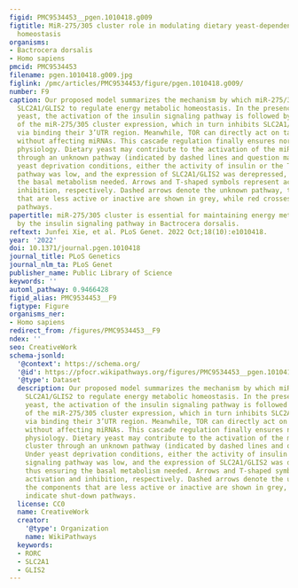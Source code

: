 ```yaml
---
figid: PMC9534453__pgen.1010418.g009
figtitle: MiR-275/305 cluster role in modulating dietary yeast-dependent metabolic
  homeostasis
organisms:
- Bactrocera dorsalis
- Homo sapiens
pmcid: PMC9534453
filename: pgen.1010418.g009.jpg
figlink: /pmc/articles/PMC9534453/figure/pgen.1010418.g009/
number: F9
caption: Our proposed model summarizes the mechanism by which miR-275/305 targets
  SLC2A1/GLIS2 to regulate energy metabolic homeostasis. In the presence of dietary
  yeast, the activation of the insulin signaling pathway is followed by the activation
  of the miR-275/305 cluster expression, which in turn inhibits SLC2A1/GLIS2 transcription
  via binding their 3’UTR region. Meanwhile, TOR can directly act on target genes
  without affecting miRNAs. This cascade regulation finally ensures normal metabolic
  physiology. Dietary yeast may contribute to the activation of the miR-275/305 cluster
  through an unknown pathway (indicated by dashed lines and question marks). Under
  yeast deprivation conditions, either the activity of insulin or the TOR signaling
  pathway was low, and the expression of SLC2A1/GLIS2 was derepressed, thus ensuring
  the basal metabolism needed. Arrows and T-shaped symbols represent activation and
  inhibition, respectively. Dashed arrows denote the unknown pathway, the components
  that are less active or inactive are shown in grey, while red crosses indicate shut-down
  pathways.
papertitle: miR-275/305 cluster is essential for maintaining energy metabolic homeostasis
  by the insulin signaling pathway in Bactrocera dorsalis.
reftext: Junfei Xie, et al. PLoS Genet. 2022 Oct;18(10):e1010418.
year: '2022'
doi: 10.1371/journal.pgen.1010418
journal_title: PLoS Genetics
journal_nlm_ta: PLoS Genet
publisher_name: Public Library of Science
keywords: ''
automl_pathway: 0.9466428
figid_alias: PMC9534453__F9
figtype: Figure
organisms_ner:
- Homo sapiens
redirect_from: /figures/PMC9534453__F9
ndex: ''
seo: CreativeWork
schema-jsonld:
  '@context': https://schema.org/
  '@id': https://pfocr.wikipathways.org/figures/PMC9534453__pgen.1010418.g009.html
  '@type': Dataset
  description: Our proposed model summarizes the mechanism by which miR-275/305 targets
    SLC2A1/GLIS2 to regulate energy metabolic homeostasis. In the presence of dietary
    yeast, the activation of the insulin signaling pathway is followed by the activation
    of the miR-275/305 cluster expression, which in turn inhibits SLC2A1/GLIS2 transcription
    via binding their 3’UTR region. Meanwhile, TOR can directly act on target genes
    without affecting miRNAs. This cascade regulation finally ensures normal metabolic
    physiology. Dietary yeast may contribute to the activation of the miR-275/305
    cluster through an unknown pathway (indicated by dashed lines and question marks).
    Under yeast deprivation conditions, either the activity of insulin or the TOR
    signaling pathway was low, and the expression of SLC2A1/GLIS2 was derepressed,
    thus ensuring the basal metabolism needed. Arrows and T-shaped symbols represent
    activation and inhibition, respectively. Dashed arrows denote the unknown pathway,
    the components that are less active or inactive are shown in grey, while red crosses
    indicate shut-down pathways.
  license: CC0
  name: CreativeWork
  creator:
    '@type': Organization
    name: WikiPathways
  keywords:
  - RORC
  - SLC2A1
  - GLIS2
---
```

